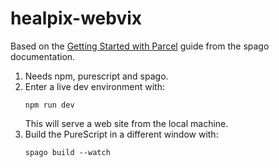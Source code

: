 # healpix-webvix

Based on the [Getting Started with
Parcel](https://github.com/purescript/spago#get-started-from-scratch-with-parcel-frontend-projects)
guide from the spago documentation.

1. Needs npm, purescript and spago.
1. Enter a live dev environment with:
    ```
    npm run dev
    ```
   This will serve a web site from the local machine.
1. Build the PureScript in a different window with:
   ```
   spago build --watch
   ```
